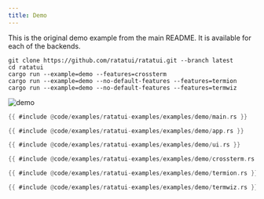 ```yaml
---
title: Demo
---
```


This is the original demo example from the main README. It is available for each of the backends.

```shell title=run example
git clone https://github.com/ratatui/ratatui.git --branch latest
cd ratatui
cargo run --example=demo --features=crossterm
cargo run --example=demo --no-default-features --features=termion
cargo run --example=demo --no-default-features --features=termwiz
```

![demo](demo.gif)

```rust title=demo/main.rs
{{ #include @code/examples/ratatui-examples/examples/demo/main.rs }}
```

```rust title=demo/app.rs
{{ #include @code/examples/ratatui-examples/examples/demo/app.rs }}
```

```rust title=demo/ui.rs
{{ #include @code/examples/ratatui-examples/examples/demo/ui.rs }}
```

```rust title=demo/crossterm.rs
{{ #include @code/examples/ratatui-examples/examples/demo/crossterm.rs }}
```

```rust title=demo/termion.rs
{{ #include @code/examples/ratatui-examples/examples/demo/termion.rs }}
```

```rust title=demo/termwiz.rs
{{ #include @code/examples/ratatui-examples/examples/demo/termwiz.rs }}
```
